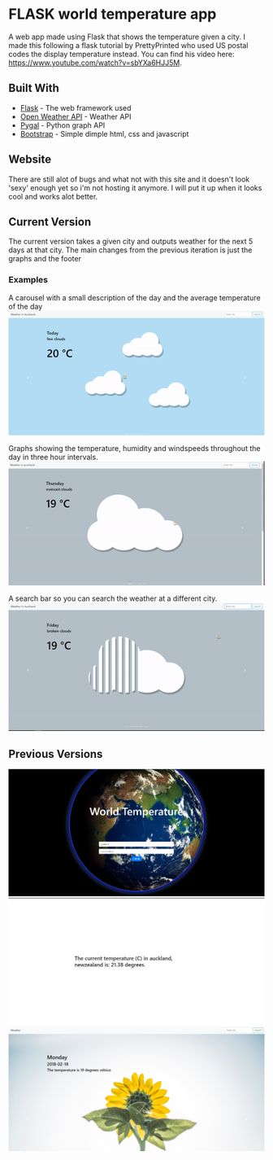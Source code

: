 # FLASK world temperature app
A web app made using Flask that shows the temperature given a city. I made this following a flask tutorial by PrettyPrinted who used US postal codes the display temperature instead. You can find his video here: https://www.youtube.com/watch?v=sbYXa6HJJ5M.

## Built With

* [Flask](http://flask.pocoo.org/) - The web framework used
* [Open Weather API](https://openweathermap.org/api) - Weather API
* [Pygal](http://pygal.org/en/stable/) - Python graph API
* [Bootstrap](https://getbootstrap.com/) - Simple dimple html, css and javascript

## Website
There are still alot of bugs and what not with this site and it doesn't look 'sexy' enough yet so i'm not hosting it anymore. I will put it up when it looks cool and works alot better.

## Current Version
The current version takes a given city and outputs weather for the next 5 days at that city. The main changes from the previous iteration is just the graphs and the footer

### Examples
A carousel with a small description of the day and the average temperature of the day
<img src="readme/carousel.gif">

Graphs showing the temperature, humidity and windspeeds throughout the day in three hour intervals.
<img src="readme/graph.gif">

A search bar so you can search the weather at a different city.
<img src="readme/city.gif">

## Previous Versions

  <img src="readme/tempv1.JPG">

  <img src="readme/tempv1Output.JPG">
  
  <img src="readme/sunflower.JPG">
  

